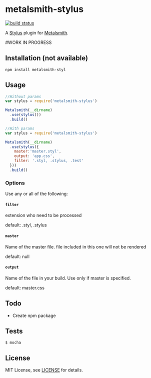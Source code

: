 # metalsmith-stylus

[![build status][travis-image]][travis-url]

A [Stylus][stylus] plugin for [Metalsmith][metalsmith].

#WORK IN PROGRESS

## Installation (not available)

```
npm install metalsmith-styl
```

## Usage

```js
//Without params
var stylus = require('metalsmith-stylus')

Metalsmith(__dirname)
  .use(stylus())
  .build()

//With params
var stylus = require('metalsmith-stylus')

Metalsmith(__dirname)
  .use(stylus({
    master:'master.styl',
    output: 'app.css',
    filter: '.styl, .stylus, .test'
  }))
  .build()
```

### Options

Use any or all of the following:

#### `filter`

extension who need to be processed

default: .styl, .stylus

#### `master`

Name of the master file.
file included in this one will not be rendered

default: null

#### `output`

Name of the file in your build.
Use only if master is specified.

default: master.css

## Todo

  - Create npm package

## Tests

```
$ mocha
```

## License

MIT License, see [LICENSE](https://github.com/joaoafrmartins/metalsmith-coffee/blob/master/LICENSE.md) for details.

[metalsmith]: http://www.metalsmith.io/
[stylus]: http://stylus-lang.com/
[travis-image]: https://travis-ci.org/wcastand/metalsmith-stylus.svg?branch=master
[travis-url]: https://travis-ci.org/wcastand/metalsmith-stylus
